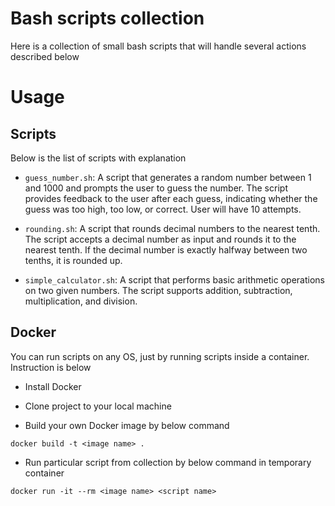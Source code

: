 # Bash scripts collection
Here is a collection of small bash scripts that will handle several actions described below
# Usage
## Scripts
Below is the list of scripts with explanation
* `guess_number.sh`: A script that generates a random number between 1 and 1000 and prompts the user to guess the number. The script provides feedback to the user after each guess, indicating whether the guess was too high, too low, or correct. 
User will have 10 attempts. 

* `rounding.sh`: A script that rounds decimal numbers to the nearest tenth. The script accepts a decimal number as input and rounds it to the nearest tenth. If the decimal number is exactly halfway between two tenths, it is rounded up.

* `simple_calculator.sh`: A script that performs basic arithmetic operations on two given numbers. The script supports addition, subtraction, multiplication, and division.

## Docker
You can run scripts on any OS, just by running scripts inside a container. Instruction is below

* Install Docker

* Clone project to your local machine

* Build your own Docker image by below command
```
docker build -t <image name> .   
```

* Run particular script from collection by below command in temporary container
```
docker run -it --rm <image name> <script name> 
```